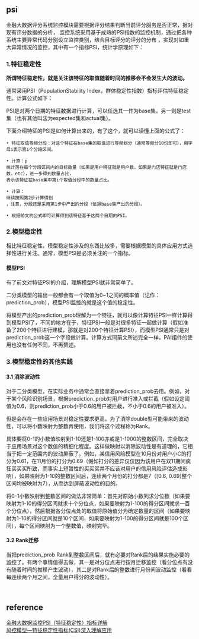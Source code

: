 ## psi
金融大数据评分系统监控模块需要根据评分结果判断当前评分服务是否正常，据对现有评分数据的分析，
监控系统采用基于成熟的PSI指数的监控机制，通过把各种系统主要异常代码分别设立监控类别，结合目标评分的评分的分布
，实现对如重大异常情况的监控，其中有一个指标PSI，统计学原理如下：

### 1.特征稳定性
**所谓特征稳定性，就是关注该特征的取值随着时间的推移会不会发生大的波动。**   

通常采用PSI（PopulationStability Index，群体稳定性指数）指标评估特征稳定性。计算公式如下：

PSI是对两个日期的特征数据进行计算，可以任选其一作为base集，另一则是test集（也有其他叫法为expected集和actual集）。

下面介绍特征的PSI是如何计算出来的，有了这个，就可以读懂上面的公式了：
```
• 特征取值等频分段：对这个特征在base集的取值进行等频划分（通常等频分10份即可），用字母i表示第i个分段区间。

• 计算：p
统计落在每个分段区间内的目标数量（如果是用户特征就是用户数，如果是门店特征就是门店数，etc），进一步得到数量占比，
表示该特征在base集中第i个取值分段中的数量占比。

• 计算：
继续按照第2步计算得到
，注意，分段还是采用第1步中产出的分段（依据base集产出的分段）。

• 根据前文的公式即可计算得到该特征基于这两个日期的PSI。
```
### 2.模型稳定性
相比特征稳定性，模型稳定性涉及的东西比较多，需要根据模型的具体应用方式选择性进行关注。通常，模型PSI是必须关注的一个指标。

#### 模型PSI
有了前文对特征PSI的介绍，理解模型PSI就非常简单了。

二分类模型的输出一般都会有一个取值为0~1之间的概率值（记作：prediction_prob），模型PSI监控的就是这个值的稳定性。

将模型产出的prediction_prob理解为一个特征，就可以像计算特征PSI一样计算得到模型PSI了，不同的地方在于，特征PSI一般是对很多特征一起做计算（假如准备了200个特征进行建模，那就是对200个特征计算PSI），而模型PSI通常只是对prediction_prob这一个字段做计算。计算方式同前文所述完全一样，PAI组件的使用也没有任何不同，不再赘述。
### 3.模型稳定性的其他实践
#### 3.1 消除波动性
对于二分类模型，在实际业务中通常会直接拿着prediction_prob去用。例如，对于某个风险识别场景，根据prediction_prob对用户进行准入或拦截（假如设定阈值为0.6，则prediction_prob小于0.6的用户被拦截，不小于0.6的用户被准入）。

但是会存在一些应用场景对稳定性要求更高。为了消除double型可能带来的波动性，可以将小数映射为整数再使用，我们将这个过程称为Rank。

具体要将0-1的小数值映射到1-10还是1-100亦或是1-1000的整数区间，完全取决于应用场景对这个数值的精细化程度。这样做映射以消除波动性是有道理的，它相当于把一定范围内的波动屏蔽了。例如，某信用风险模型在10月份对用户小C的打分为0.61，在11月份的打分为0.69（假如打分的差异仅仅因为该用户在双11期间疯狂买买买所致，而事实上短暂性的买买买并不应该对用户的信用风险评估造成影响），如果映射为1-10的整数区间后，连续两个月份的打分都是7（[0.6, 0.69]整个区间均被映射为7），从而达到屏蔽波动性的目的。

将0-1小数映射到整数区间的做法非常简单：首先对原始小数列求分位数（如果要映射为1-10的得分区间就求十个分位点，如果要映射为1-100的得分区间就求一百个分位点），然后根据各分位点处的取值将原始值分为确定数量的区间（如果要映射为1-10的得分区间就是10个区间，如果要映射为1-100的得分区间就是100个区间），每个区间映射为一个整数值，映射完毕。
#### 3.2 Rank迁移
当把prediction_prob Rank到整数区间后，就有必要对Rank后的结果实施必要的监控了。有两个事情值得去做，其一是对分位点进行按月迁移监控（看分位点有没有随着时间的推移产生波动），其二是对Rank后的整数进行月份间波动监控（看看每连续两个月之间，全量用户得分的波动性）。


&nbsp;
## reference
[金融大数据监控PSI（特征稳定性）指标详解](https://blog.csdn.net/wshl1234567/article/details/89961873)      
[风控模型—特征稳定性指标(CSI)深入理解应用](https://zhuanlan.zhihu.com/p/86559671)
